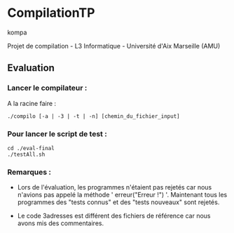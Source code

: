 # CompilationTP
kompa

Projet de compilation - L3 Informatique - Université d'Aix Marseille (AMU)

## Evaluation

### Lancer le compilateur :
A la racine faire :

    ./compilo [-a | -3 | -t | -n] [chemin_du_fichier_input]

### Pour lancer le script de test :

    cd ./eval-final
    ./testAll.sh


### Remarques :

* Lors de l'évaluation, les programmes n'étaient pas rejetés car nous n'avions pas appelé la méthode ' erreur("Erreur !") '.
Maintenant tous les programmes des "tests connus" et des "tests nouveaux" sont rejetés.

* Le code 3adresses est différent des fichiers de référence car nous avons mis des commentaires.    
